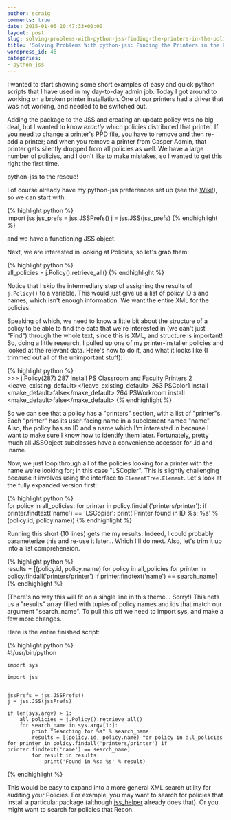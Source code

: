 ```yaml
---
author: scraig
comments: true
date: 2015-01-06 20:47:33+00:00
layout: post
slug: solving-problems-with-python-jss-finding-the-printers-in-the-policies
title: 'Solving Problems With python-jss: Finding the Printers in the Policies'
wordpress_id: 46
categories:
- python-jss
---
```


I wanted to start showing some short examples of easy and quick python scripts
that I have used in my day-to-day admin job. Today I got around to working on a
broken printer installation. One of our printers had a driver that was not
working, and needed to be switched out.

Adding the package to the JSS and creating an update policy was no big deal,
but I wanted to know _exactly_ which policies distributed that printer. If you
need to change a printer's PPD file, you have to remove and then re-add a
printer; and when you remove a printer from Casper Admin, that printer gets
silently dropped from all policies as well. We have a large number of policies,
and I don't like to make mistakes, so I wanted to get this right the first
time.

python-jss to the rescue!

I of course already have my python-jss preferences set up (see the
[Wiki!](https://github.com/sheagcraig/python-jss/wiki/Configuration)), so we
can start with:
    
{% highlight python %}    
    import jss
    jss_prefs = jss.JSSPrefs()
    j = jss.JSS(jss_prefs)
{% endhighlight %}

and we have a functioning JSS object.

Next, we are interested in looking at Policies, so let's grab them:
    
{% highlight python %}    
    all_policies = j.Policy().retrieve_all()
{% endhighlight %}

Notice that I skip the intermediary step of assigning the results of
`j.Policy()` to a variable. This would just give us a list of policy ID's and
names, which isn't enough information. We want the entire XML for the policies.

Speaking of which, we need to know a little bit about the structure of a policy
to be able to find the data that we're interested in (we can't just "Find")
through the whole text, since this is XML, and structure is important! So,
doing a little research, I pulled up one of my printer-installer policies and
looked at the relevant data. Here's how to do it, and what it looks like (I
trimmed out all of the unimportant stuff):

{% highlight python %}    
    >>> j.Policy(287)
    <policy>
        <general>
            <id>287</id>
            <name>Install PS Classroom  and Faculty Printers</name>
        </general>
        <printers>
            <size>2</size>
            <leave_existing_default></leave_existing_default>
            <printer>
                <id>263</id>
                <name>PSColor1</name>
                <action>install</action>
                <make_default>false</make_default>
            </printer>
            <printer>
                <id>264</id>
                <name>PSWorkroom</name>
                <action>install</action>
                <make_default>false</make_default>
            </printer>
        </printers>
    </policy>
{% endhighlight %}

So we can see that a policy has a "printers" section, with a list of
"printer"s. Each "printer" has its user-facing name in a subelement named
"name". Also, the policy has an ID and a name which I'm interested in because I
want to make sure I know how to identify them later. Fortunately, pretty much
all JSSObject subclasses have a convenience accessor for .id and .name.

Now, we just loop through all of the policies looking for a printer with the
name we're looking for; in this case "LSCopier". This is slightly challenging
because it involves using the interface to `ElementTree.Element`. Let's look at
the fully expanded version first:
    
{% highlight python %}    
    for policy in all_policies:
    	for printer in policy.findall('printers/printer'):
    		if printer.findtext('name') == 'LSCopier':
    			print('Printer found in ID %s: %s' %
    			      (policy.id, policy.name))
{% endhighlight %}

Running this short (10 lines) gets me my results. Indeed, I could probably
parameterize this and re-use it later... Which I'll do next. Also, let's trim
it up into a list comprehension.
    
{% highlight python %}    
            results = [(policy.id, policy.name) for policy in all_policies for printer in policy.findall('printers/printer') if printer.findtext('name') == search_name]
{% endhighlight %}
    
(There's no way this will fit on a single line in this theme... Sorry!) This
nets us a "results" array filled with tuples of policy names and ids that match
our argument "search_name". To pull this off we need to import sys, and make a
few more changes.

Here is the entire finished script:
    
{% highlight python %}    
    #!/usr/bin/python
    
    import sys
    
    import jss
    
    
    jssPrefs = jss.JSSPrefs()
    j = jss.JSS(jssPrefs)
    
    if len(sys.argv) > 1:
        all_policies = j.Policy().retrieve_all()
        for search_name in sys.argv[1:]:
            print "Searching for %s" % search_name
            results = [(policy.id, policy.name) for policy in all_policies for printer in policy.findall('printers/printer') if printer.findtext('name') == search_name]
            for result in results:
                print('Found in %s: %s' % result)
{% endhighlight %}

This would be easy to expand into a more general XML search utility for
auditing your Policies. For example, you may want to search for policies that
install a particular package (although
[jss_helper](https://github.com/sheagcraig/jss_helper) already does that). Or
you might want to search for policies that Recon.
